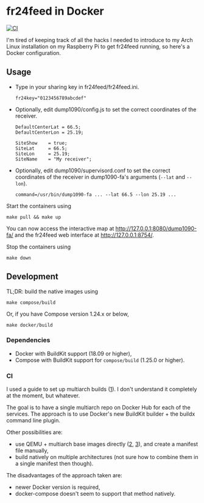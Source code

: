 fr24feed in Docker
==================

[![CI](https://github.com/egor-tensin/fr24feed/actions/workflows/ci.yml/badge.svg)](https://github.com/egor-tensin/fr24feed/actions/workflows/ci.yml)

I'm tired of keeping track of all the hacks I needed to introduce to my Arch
Linux installation on my Raspberry Pi to get fr24feed running, so here's a
Docker configuration.

Usage
-----

* Type in your sharing key in fr24feed/fr24feed.ini.

      fr24key="0123456789abcdef"

* Optionally, edit dump1090/config.js to set the correct coordinates of the
receiver.

      DefaultCenterLat = 66.5;
      DefaultCenterLon = 25.19;
      
      SiteShow    = true;
      SiteLat     = 66.5;
      SiteLon     = 25.19;
      SiteName    = "My receiver";

* Optionally, edit dump1090/supervisord.conf to set the correct coordinates of
the receiver in dump1090-fa's arguments (`--lat` and `--lon`).

      command=/usr/bin/dump1090-fa ... --lat 66.5 --lon 25.19 ...

Start the containers using

    make pull && make up

You can now access the interactive map at http://127.0.0.1:8080/dump1090-fa/
and the fr24feed web interface at http://127.0.0.1:8754/.

Stop the containers using

    make down

Development
-----------

TL;DR: build the native images using

    make compose/build

Or, if you have Compose version 1.24.x or below,

    make docker/build

### Dependencies

* Docker with BuildKit support (18.09 or higher),
* Compose with BuildKit support for `compose/build` (1.25.0 or higher).

### CI

I used a guide to set up multiarch builds ([1][1]).
I don't understand it completely at the moment, but whatever.

The goal is to have a single multiarch repo on Docker Hub for each of the
services.
The approach is to use Docker's new BuildKit builder + the buildx command line
plugin.

Other possibilities are:
* use QEMU + multiarch base images directly ([2][2], [3][3]), and create a
manifest file manually,
* build natively on multiple architectures (not sure how to combine them in a
single manifest then though).

The disadvantages of the approach taken are:
* newer Docker version is required,
* docker-compose doesn't seem to support that method natively.

[1]: https://mirailabs.io/blog/multiarch-docker-with-buildx/
[2]: https://lobradov.github.io/Building-docker-multiarch-images/
[3]: https://ownyourbits.com/2018/06/27/running-and-building-arm-docker-containers-in-x86/
